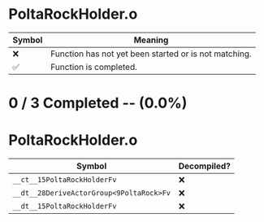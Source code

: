 # PoltaRockHolder.o
| Symbol | Meaning 
| ------------- | ------------- 
| :x: | Function has not yet been started or is not matching. 
| :white_check_mark: | Function is completed. 


# 0 / 3 Completed -- (0.0%)
# PoltaRockHolder.o
| Symbol | Decompiled? |
| ------------- | ------------- |
| `__ct__15PoltaRockHolderFv` | :x: |
| `__dt__28DeriveActorGroup<9PoltaRock>Fv` | :x: |
| `__dt__15PoltaRockHolderFv` | :x: |
